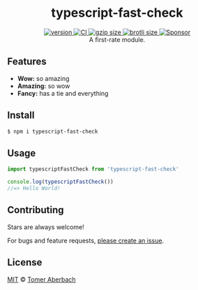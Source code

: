 <h1 align="center">
  typescript-fast-check
</h1>

<div align="center">
  <a href="https://npmjs.org/package/typescript-fast-check">
    <img src="https://badgen.net/npm/v/typescript-fast-check" alt="version" />
  </a>
  <a href="https://github.com/TomerAberbach/typescript-fast-check/actions">
    <img src="https://github.com/TomerAberbach/typescript-fast-check/workflows/CI/badge.svg" alt="CI" />
  </a>
  <a href="https://unpkg.com/typescript-fast-check/dist/index.js">
    <img src="https://deno.bundlejs.com/?q=typescript-fast-check&badge" alt="gzip size" />
  </a>
  <a href="https://unpkg.com/typescript-fast-check/dist/index.js">
    <img src="https://deno.bundlejs.com/?q=typescript-fast-check&config={%22compression%22:{%22type%22:%22brotli%22}}&badge" alt="brotli size" />
  </a>
  <a href="https://github.com/sponsors/TomerAberbach">
    <img src="https://img.shields.io/static/v1?label=Sponsor&message=%E2%9D%A4&logo=GitHub&color=%23fe8e86" alt="Sponsor" />
  </a>
</div>

<div align="center">
  A first-rate module.
</div>

## Features

- **Wow:** so amazing
- **Amazing:** so wow
- **Fancy:** has a tie and everything

## Install

```sh
$ npm i typescript-fast-check
```

## Usage

```js
import typescriptFastCheck from 'typescript-fast-check'

console.log(typescriptFastCheck())
//=> Hello World!
```

## Contributing

Stars are always welcome!

For bugs and feature requests,
[please create an issue](https://github.com/TomerAberbach/typescript-fast-check/issues/new).

## License

[MIT](https://github.com/TomerAberbach/typescript-fast-check/blob/main/license)
© [Tomer Aberbach](https://github.com/TomerAberbach)
